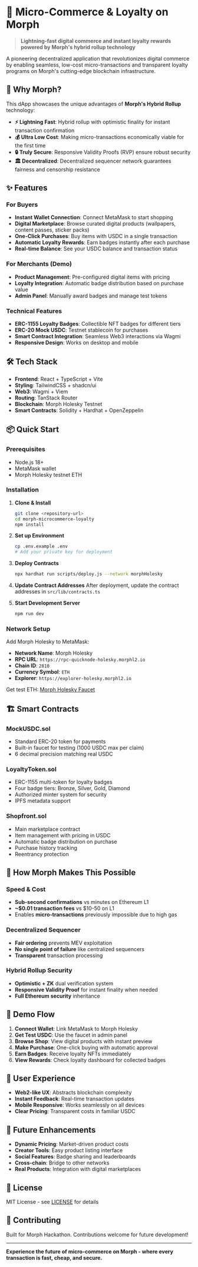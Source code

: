 # 🚀 Micro-Commerce & Loyalty on Morph

> **Lightning-fast digital commerce and instant loyalty rewards powered by Morph's hybrid rollup technology**

A pioneering decentralized application that revolutionizes digital commerce by enabling seamless, low-cost micro-transactions and transparent loyalty programs on Morph's cutting-edge blockchain infrastructure.

## 🌟 Why Morph?

This dApp showcases the unique advantages of **Morph's Hybrid Rollup** technology:

- **⚡ Lightning Fast**: Hybrid rollup with optimistic finality for instant transaction confirmation
- **💰 Ultra Low Cost**: Making micro-transactions economically viable for the first time
- **🔒 Truly Secure**: Responsive Validity Proofs (RVP) ensure robust security
- **🏛️ Decentralized**: Decentralized sequencer network guarantees fairness and censorship resistance

## ✨ Features

### For Buyers
- **Instant Wallet Connection**: Connect MetaMask to start shopping
- **Digital Marketplace**: Browse curated digital products (wallpapers, content passes, sticker packs)
- **One-Click Purchases**: Buy items with USDC in a single transaction
- **Automatic Loyalty Rewards**: Earn badges instantly after each purchase
- **Real-time Balance**: See your USDC balance and transaction status

### For Merchants (Demo)
- **Product Management**: Pre-configured digital items with pricing
- **Loyalty Integration**: Automatic badge distribution based on purchase value
- **Admin Panel**: Manually award badges and manage test tokens

### Technical Features
- **ERC-1155 Loyalty Badges**: Collectible NFT badges for different tiers
- **ERC-20 Mock USDC**: Testnet stablecoin for purchases
- **Smart Contract Integration**: Seamless Web3 interactions via Wagmi
- **Responsive Design**: Works on desktop and mobile

## 🛠 Tech Stack

- **Frontend**: React + TypeScript + Vite
- **Styling**: TailwindCSS + shadcn/ui
- **Web3**: Wagmi + Viem
- **Routing**: TanStack Router
- **Blockchain**: Morph Holesky Testnet
- **Smart Contracts**: Solidity + Hardhat + OpenZeppelin

## 📦 Quick Start

### Prerequisites
- Node.js 18+
- MetaMask wallet
- Morph Holesky testnet ETH

### Installation

1. **Clone & Install**
   ```bash
   git clone <repository-url>
   cd morph-microcommerce-loyalty
   npm install
   ```

2. **Set up Environment**
   ```bash
   cp .env.example .env
   # Add your private key for deployment
   ```

3. **Deploy Contracts**
   ```bash
   npx hardhat run scripts/deploy.js --network morphHolesky
   ```

4. **Update Contract Addresses**
   After deployment, update the contract addresses in `src/lib/contracts.ts`

5. **Start Development Server**
   ```bash
   npm run dev
   ```

### Network Setup

Add Morph Holesky to MetaMask:
- **Network Name**: Morph Holesky
- **RPC URL**: `https://rpc-quicknode-holesky.morphl2.io`
- **Chain ID**: `2810`
- **Currency Symbol**: `ETH`
- **Explorer**: `https://explorer-holesky.morphl2.io`

Get test ETH: [Morph Holesky Faucet](https://faucet.morphl2.io)

## 🏗 Smart Contracts

### MockUSDC.sol
- Standard ERC-20 token for payments
- Built-in faucet for testing (1000 USDC max per claim)
- 6 decimal precision matching real USDC

### LoyaltyToken.sol
- ERC-1155 multi-token for loyalty badges
- Four badge tiers: Bronze, Silver, Gold, Diamond
- Authorized minter system for security
- IPFS metadata support

### Shopfront.sol
- Main marketplace contract
- Item management with pricing in USDC
- Automatic badge distribution on purchase
- Purchase history tracking
- Reentrancy protection

## 🎯 How Morph Makes This Possible

### Speed & Cost
- **Sub-second confirmations** vs minutes on Ethereum L1
- **~$0.01 transaction fees** vs $10-50 on L1
- Enables **micro-transactions** previously impossible due to high gas

### Decentralized Sequencer
- **Fair ordering** prevents MEV exploitation
- **No single point of failure** like centralized sequencers
- **Transparent** transaction processing

### Hybrid Rollup Security
- **Optimistic + ZK** dual verification system
- **Responsive Validity Proof** for instant finality when needed
- **Full Ethereum security** inheritance

## 🚀 Demo Flow

1. **Connect Wallet**: Link MetaMask to Morph Holesky
2. **Get Test USDC**: Use the faucet in admin panel
3. **Browse Shop**: View digital products with instant preview
4. **Make Purchase**: One-click buying with automatic approval
5. **Earn Badges**: Receive loyalty NFTs immediately
6. **View Rewards**: Check loyalty dashboard for collected badges

## 📱 User Experience

- **Web2-like UX**: Abstracts blockchain complexity
- **Instant Feedback**: Real-time transaction updates
- **Mobile Responsive**: Works seamlessly on all devices
- **Clear Pricing**: Transparent costs in familiar USDC

## 🔮 Future Enhancements

- **Dynamic Pricing**: Market-driven product costs
- **Creator Tools**: Easy product listing interface  
- **Social Features**: Badge sharing and leaderboards
- **Cross-chain**: Bridge to other networks
- **Real Products**: Integration with digital marketplaces

## 📄 License

MIT License - see [LICENSE](LICENSE) for details

## 🤝 Contributing

Built for Morph Hackathon. Contributions welcome for future development!

---

**Experience the future of micro-commerce on Morph - where every transaction is fast, cheap, and secure.**